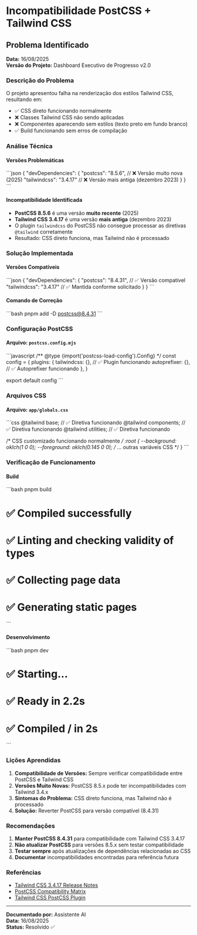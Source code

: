 # Incompatibilidade PostCSS + Tailwind CSS

## Problema Identificado

**Data:** 16/08/2025\
**Versão do Projeto:** Dashboard Executivo de Progresso v2.0

### Descrição do Problema

O projeto apresentou falha na renderização dos estilos Tailwind CSS, resultando em:

- ✅ CSS direto funcionando normalmente
- ❌ Classes Tailwind CSS não sendo aplicadas
- ❌ Componentes aparecendo sem estilos (texto preto em fundo branco)
- ✅ Build funcionando sem erros de compilação

### Análise Técnica

#### Versões Problemáticas

\`\`\`json
{
  "devDependencies": {
    "postcss": "8.5.6", // ❌ Versão muito nova (2025)
    "tailwindcss": "3.4.17" // ❌ Versão mais antiga (dezembro 2023)
  }
}
\`\`\`

#### Incompatibilidade Identificada

- **PostCSS 8.5.6** é uma versão **muito recente** (2025)
- **Tailwind CSS 3.4.17** é uma versão **mais antiga** (dezembro 2023)
- O plugin `tailwindcss` do PostCSS não consegue processar as diretivas `@tailwind` corretamente
- Resultado: CSS direto funciona, mas Tailwind não é processado

### Solução Implementada

#### Versões Compatíveis

\`\`\`json
{
  "devDependencies": {
    "postcss": "8.4.31", // ✅ Versão compatível
    "tailwindcss": "3.4.17" // ✅ Mantida conforme solicitado
  }
}
\`\`\`

#### Comando de Correção

\`\`\`bash
pnpm add -D postcss@8.4.31
\`\`\`

### Configuração PostCSS

#### Arquivo: `postcss.config.mjs`

\`\`\`javascript
/** @type {import('postcss-load-config').Config} */
const config = {
  plugins: {
    tailwindcss: {}, // ✅ Plugin funcionando
    autoprefixer: {}, // ✅ Autoprefixer funcionando
  },
}

export default config
\`\`\`

### Arquivos CSS

#### Arquivo: `app/globals.css`

\`\`\`css
@tailwind base;      // ✅ Diretiva funcionando
@tailwind components; // ✅ Diretiva funcionando
@tailwind utilities;  // ✅ Diretiva funcionando

/* CSS customizado funcionando normalmente */
:root {
  --background: oklch(1 0 0);
  --foreground: oklch(0.145 0 0);
  /* ... outras variáveis CSS */
}
\`\`\`

### Verificação de Funcionamento

#### Build

\`\`\`bash
pnpm build
# ✅ Compiled successfully
# ✅ Linting and checking validity of types
# ✅ Collecting page data
# ✅ Generating static pages
\`\`\`

#### Desenvolvimento

\`\`\`bash
pnpm dev
# ✅ Starting...
# ✅ Ready in 2.2s
# ✅ Compiled / in 2s
\`\`\`

### Lições Aprendidas

1. **Compatibilidade de Versões:** Sempre verificar compatibilidade entre PostCSS e Tailwind CSS
2. **Versões Muito Novas:** PostCSS 8.5.x pode ter incompatibilidades com Tailwind 3.4.x
3. **Sintomas do Problema:** CSS direto funciona, mas Tailwind não é processado
4. **Solução:** Reverter PostCSS para versão compatível (8.4.31)

### Recomendações

1. **Manter PostCSS 8.4.31** para compatibilidade com Tailwind CSS 3.4.17
2. **Não atualizar PostCSS** para versões 8.5.x sem testar compatibilidade
3. **Testar sempre** após atualizações de dependências relacionadas ao CSS
4. **Documentar** incompatibilidades encontradas para referência futura

### Referências

- [Tailwind CSS 3.4.17 Release Notes](https://github.com/tailwindlabs/tailwindcss/releases/tag/v3.4.17)
- [PostCSS Compatibility Matrix](https://github.com/postcss/postcss#compatibility)
- [Tailwind CSS PostCSS Plugin](https://tailwindcss.com/docs/installation#postcss)

---

**Documentado por:** Assistente AI\
**Data:** 16/08/2025\
**Status:** Resolvido ✅
